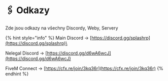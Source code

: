 # 🖇️ Odkazy

Zde jsou odkazy na všechny Discordy, Weby, Servery

{% hint style="info" %}
Main Discord -> [https://discord.gg/splashrp](https://discord.gg/splashrp)\

Nelegal Discord -> [https://discord.gg/d6wA6wcJ](https://discord.gg/d6wA6wcJ)


FiveM Connect -> [https://cfx.re/join/3kq36r](https://cfx.re/join/3kq36r)
{% endhint %}
